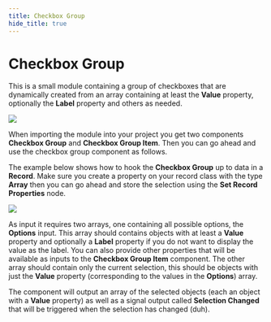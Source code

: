 ```yaml
---
title: Checkbox Group
hide_title: true
---
```

# Checkbox Group

This is a small module containing a group of checkboxes that are dynamically created from an array containing at least the **Value** property, optionally the **Label** property and others as needed.

<div className="ndl-image-with-background">

![](/library/modules/checkbox-group/checkbox-group.png)

</div>

When importing the module into your project you get two components **Checkbox Group** and **Checkbox Group Item**. Then you can go ahead and use the checkbox group component as follows.

The example below shows how to hook the **Checkbox Group** up to data in a **Record**. Make sure you create a property on your record class with the type **Array** then you can go ahead and store the selection using the **Set Record Properties** node.

![](/library/modules/checkbox-group/checkbox-group-nodes.png)

As input it requires two arrays, one containing all possible options, the **Options** input. This array should contains objects with at least a **Value** property and optionally a **Label** property if you do not want to display the value as the label. You can also provide other properties that will be available as inputs to the **Checkbox Group Item** component. The other array should contain only the current selection, this should be objects with just the **Value** property (corresponding to the values in the **Options**) array.

The component will output an array of the selected objects (each an object with a **Value** property) as well as a signal output called **Selection Changed** that will be triggered when the selection has changed (duh).

